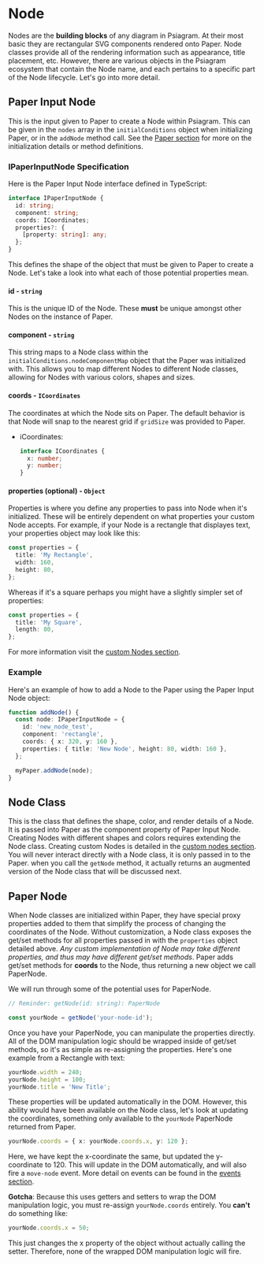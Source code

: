 # Node

Nodes are the **building blocks** of any diagram in Psiagram. At their most basic they are rectangular SVG components rendered onto Paper. Node classes provide all of the rendering information such as appearance, title placement, etc. However, there are various objects in the Psiagram ecosystem that contain the Node name, and each pertains to a specific part of the Node lifecycle. Let's go into more detail.

## Paper Input Node

This is the input given to Paper to create a Node within Psiagram. This can be given in the `nodes` array in the `initialConditions` object when initializing Paper, or in the `addNode` method call. See the [Paper section](paper.md) for more on the initialization details or method definitions.

### IPaperInputNode Specification

Here is the Paper Input Node interface defined in TypeScript:

```typescript
interface IPaperInputNode {
  id: string;
  component: string;
  coords: ICoordinates;
  properties?: {
    [property: string]: any;
  };
}
```

This defines the shape of the object that must be given to Paper to create a Node. Let's take a look into what each of those potential properties mean.

#### id - `string`

This is the unique ID of the Node. These **must** be unique amongst other Nodes on the instance of Paper.

#### component - `string`

This string maps to a Node class within the `initialConditions.nodeComponentMap` object that the Paper was initialized with. This allows you to map different Nodes to different Node classes, allowing for Nodes with various colors, shapes and sizes.

#### coords - `ICoordinates`

The coordinates at which the Node sits on Paper. The default behavior is that Node will snap to the nearest grid if `gridSize` was provided to Paper.

* iCoordinates:

  ```typescript
  interface ICoordinates {
    x: number;
    y: number;
  }
  ```

#### properties \(optional\) - `Object`

Properties is where you define any properties to pass into Node when it's initialized. These will be entirely dependent on what properties your custom Node accepts. For example, if your Node is a rectangle that displayes text, your properties object may look like this:

```typescript
const properties = {
  title: 'My Rectangle',
  width: 160,
  height: 80,
};
```

Whereas if it's a square perhaps you might have a slightly simpler set of properties:

```typescript
const properties = {
  title: 'My Square',
  length: 80,
};
```

For more information visit the [custom Nodes section](../in-depth/custom-nodes.md).

### Example

Here's an example of how to add a Node to the Paper using the Paper Input Node object:

```typescript
function addNode() {
  const node: IPaperInputNode = {
    id: 'new_node_test',
    component: 'rectangle',
    coords: { x: 320, y: 160 },
    properties: { title: 'New Node', height: 80, width: 160 },
  };

  myPaper.addNode(node);
}
```

## Node Class

This is the class that defines the shape, color, and render details of a Node. It is passed into Paper as the component property of Paper Input Node. Creating Nodes with different shapes and colors requires extending the Node class. Creating custom Nodes is detailed in the [custom nodes section](../in-depth/custom-nodes.md). You will never interact directly with a Node class, it is only passed in to the Paper. when you call the `getNode` method, it actually returns an augmented version of the Node class that will be discussed next.

## Paper Node

When Node classes are initialized within Paper, they have special proxy properties added to them that simplify the process of changing the coordinates of the Node. Without customization, a Node class exposes the get/set methods for all properties passed in with the `properties` object detailed above. _Any custom implementation of Node may take different properties, and thus may have different get/set methods_. Paper adds get/set methods for **coords** to the Node, thus returning a new object we call PaperNode.

We will run through some of the potential uses for PaperNode.

```typescript
// Reminder: getNode(id: string): PaperNode

const yourNode = getNode('your-node-id');
```

Once you have your PaperNode, you can manipulate the properties directly. All of the DOM manipulation logic should be wrapped inside of get/set methods, so it's as simple as re-assigning the properties. Here's one example from a Rectangle with text:

```typescript
yourNode.width = 240;
yourNode.height = 100;
yourNode.title = 'New Title';
```

These properties will be updated automatically in the DOM. However, this ability would have been available on the Node class, let's look at updating the coordinates, something only available to the `yourNode` PaperNode returned from Paper.

```typescript
yourNode.coords = { x: yourNode.coords.x, y: 120 };
```

Here, we have kept the x-coordinate the same, but updated the y-coordinate to 120. This will update in the DOM automatically, and will also fire a `move-node` event. More detail on events can be found in the [events section](../in-depth/events.md).

**Gotcha**: Because this uses getters and setters to wrap the DOM manipulation logic, you must re-assign `yourNode.coords` entirely. You **can't** do something like:

```typescript
yourNode.coords.x = 50;
```

This just changes the x property of the object without actually calling the setter. Therefore, none of the wrapped DOM manipulation logic will fire.


